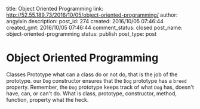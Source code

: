 title: Object Oriented Programming
link: http://52.55.189.73/2016/10/05/object-oriented-programming/
author: angyixin
description: 
post_id: 274
created: 2016/10/05 07:46:44
created_gmt: 2016/10/05 07:46:44
comment_status: closed
post_name: object-oriented-programming
status: publish
post_type: post

# Object Oriented Programming

Classes Prototype what can a class do or not do, that is the job of the prototype. our `Dog` constructor ensures that the `Dog` prototype has a `breed` property. Remember, the `Dog` prototype keeps track of what `Dog` has, doesn't have, can, or can't do. What is class, prototype, constructor, method, function, property what the heck.